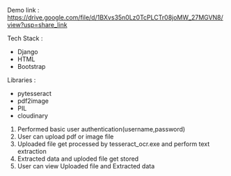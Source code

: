 Demo link : 
https://drive.google.com/file/d/1BXvs35n0Lz0TcPLCTr08joMW_27MGVN8/view?usp=share_link

Tech Stack :
* Django
* HTML
* Bootstrap


Libraries :
* pytesseract
* pdf2image
* PIL
* cloudinary



1. Performed basic user authentication(username,password)
2. User can upload pdf or image file
3. Uploaded file get processed by tesseract_ocr.exe and perform text extraction
4. Extracted data and uploded file get stored
5. User can view Uploaded file and Extracted data 
